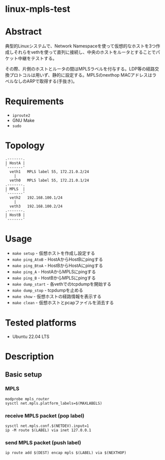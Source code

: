 linux-mpls-test
===============

# Abstract

典型的Linuxシステムで、Network Namespaceを使って仮想的なホストを3つ作成しそれらをvethを使って直列に接続し、中央のホストをルータとすることでパケット中継をテストする。

その際、片側のホストとルータの間はMPLSラベルを付与する。LDP等の経路交換プロトコルは用いず、静的に設定する。MPLSのnexthop MACアドレスはラベルなしのARPで取得する(手抜き)。

# Requirements

 - `iproute2`
 - GNU Make
 - `sudo`

# Topology

```
.-------.               
| HostA |
`-------'         
  veth1   MPLS label 55, 172.21.0.2/24
    |
  veth0   MPLS label 55, 172.21.0.1/24
.-------.
| MPLS  |
`-------'
  veth2   192.168.100.1/24
    |
  veth3   192.168.100.2/24
.-------.
| HostB |
`-------'

```

# Usage

- `make setup` - 仮想ホストを作成し設定する
- `make ping_AtoB` - HostAからHostBにpingする
- `make ping_BtoA` - HostBからHostAにpingする
- `make ping_A` - HostAからMPLSにpingする
- `make ping_B` - HostBからMPLSにpingする
- `make dump_start` - 各vethでのtcpdumpを開始する
- `make dump_stop` - tcpdumpを止める
- `make show` - 仮想ホストの経路情報を表示する
- `make clean` - 仮想ホストとpcapファイルを消去する

# Tested platforms

- Ubuntu 22.04 LTS

# Description

## Basic setup

### MPLS

```
modprobe mpls_router
sysctl net.mpls.platform_labels=$(MAXLABELS)
```

### receive MPLS packet (pop label)

```
sysctl net.mpls.conf.$(NETDEV).input=1
ip -M route $(LABEL) via inet 127.0.0.1
```

### send MPLS packet (push label)

```
ip route add $(DEST) encap mpls $(LABEL) via $(NEXTHOP)
```

